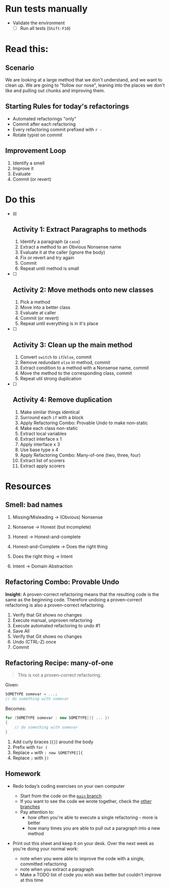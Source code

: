 # Run tests manually

* Validate the environment
    * [ ] Run all tests (`Shift-F10`)

# Read this:

## Scenario

We are looking at a large method that we don't understand, and we want to clean up. We are going to "follow our nose", leaning into the places we don't like and pulling out chunks and improving them.

## Starting Rules for today's refactorings

- Automated refactorings "only"
- Commit after each refactoring
- Every refactoring commit prefixed with `r - `
- Rotate typist on commit

## Improvement Loop

1. Identify a smell
2. Improve it
3. Evaluate
4. Commit (or revert)

# Do this

- [X] ## Activity 1: Extract Paragraphs to methods

    1. Identify a paragraph (a `case`)
    2. Extract a method to an Obvious Nonsense name
    3. Evaluate it at the caller (ignore the body)
    4. Fix or revert and try again
    5. Commit
    6. Repeat until method is small

- [ ] ## Activity 2: Move methods onto new classes

    1. Pick a method
    2. Move into a better class
    3. Evaluate at caller
    4. Commit (or revert)
    5. Repeat until everything is in it's place

- [ ] ## Activity 3: Clean up the main method

    1. Convert `switch` to `if`/`else`, commit
    2. Remove redundant `else` in method, commit
    3. Extract condition to a method with a Nonsense name, commit
    4. Move the method to the corresponding class, commit
    5. Repeat util strong duplication

- [ ] ## Activity 4: Remove duplication

    1. Make similar things identical
    2. Surround each `if` with a block
    3. Apply Refactoring Combo: Provable Undo to make non-static
    4. Make each class non-static
    5. Extract local variables
    6. Extract interface x 1
    7. Apply interface x 3
    8. Use base type x 4
    9. Apply Refactoring Combo: Many-of-one (two, three, four)
    11. Extract list of scorers
    12. Extract apply scorers

# Resources

## Smell: bad names

1. Missing/Misleading -> (Obvious) Nonsense

2. Nonsense -> Honest (but incomplete)

3. Honest -> Honest-and-complete

4. Honest-and-Complete -> Does the right thing

5. Does the right thing -> Intent

6. Intent -> Domain Abstraction

## Refactoring Combo: Provable Undo

**Insight:** A proven-correct refactoring means that the resulting code is the same as the beginning code. Therefore undoing a proven-correct refactoring is also a proven-correct refactoring.

1. Verify that Git shows no changes
2. Execute manual, unproven refactoring
3. Execute automated refactoring to undo #1
4. Save All
5. Verify that Git shows no changes
6. Undo (CTRL-Z) once
7. Commit

## Refactoring Recipe: many-of-one

> This is not a proven-correct refactoring.

Given:

```c#
SOMETYPE somevar = ...;
// do something with somevar
```

Becomes:

```c#
for (SOMETYPE somevar : new SOMETYPE[]{ ... })
{
    // do something with somevar
}
```

1. Add curly braces (`{}`) around the body
2. Prefix with `for (`
3. Replace `=` with `: new SOMETYPE[]{`
4. Replace `;` with `})`


## Homework

* Redo today’s coding exercises on your own computer

    * Start from the code on the [`main` branch](https://github.com/LearnWithLlew/RefactoringToCleanerCode.net)
    * If you want to see the code we wrote together, check the [other branches](https://github.com/LearnWithLlew/RefactoringToCleanerCode.net/branches)
    * Pay attention to:
        * how often you're able to execute a single refactoring - more is better
        * how many times you are able to pull out a paragraph into a new method
* Print out this sheet and keep it on your desk. Over the next week as you're doing your normal work:
    * note when you were able to improve the code with a single, committed refactoring
    * note when you extract a paragraph
    * Make a TODO list of code you wish was better but couldn't improve at this time

